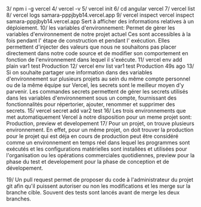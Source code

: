 
3/ npm i -g vercel
4/ vercel -v
5/ vercel init
6/ cd angular
	vercel
7/ vercel list
8/ vercel logs samara-pppjbyb14.vercel.app
9/ vercel inspect <id> vercel inspect samara-pppjbyb14.vercel.app 
	Sert à afficher des informations relatives à un déploiement.
10/ les variables d'environnement: Permet de gèrer les variables d'environnement de notre projet actuel
    Ces sont accessibles à la fois pendant l' étape de construction et pendant l' exécution. Elles permettent d'injecter des valeurs que nous ne souhaitons 
    pas placer directement dans notre code source et de modifier son comportement en fonction de l'environnement dans lequel il s'exécute.
11/ vercel env add plain
	var1
	 test
	  Production
12/ vercel env list
	 var1    test     Production          49s ago
13/ Si on souhaite partager une information dans des variables d'environnement sur plusieurs projets au sein du même compte personnel ou de la même équipe sur Vercel,
    les secrets sont le meilleur moyen d'y parvenir. 
    Les commandes secrets permettent de gérer les secrets utilisés dans les variables d'environnement sous un compte, fournissant des fonctionnalités pour répertorier, 
    ajouter, renommer et supprimer des secrets.
15/ vercel secret add var2 test
16/ Les trois environnements que met automatiquement Vercel à notre disposition pour un meme projet sont:
	Production, preview et developement
17/ Pour un projet, on trouve plusieurs environnement. En effet, pour un même projet, on doit trouver la production pour le projet qui est déja en cours de production 
    peut être considéré comme un environnement en temps réel dans lequel les programmes sont exécutés et les configurations matérielles sont installées et utilisées pour
    l'organisation ou les opérations commerciales quotidiennes,
    preview pour la phase du test et developement pour la phase de conception et de dévelopement.

19/ Un pull request permet de proposer du code à l'administrateur du projet git afin qu'il puissent autoriser ou non les modifications et les merge sur la branche cible.
 Souvent des tests sont lancés avant de merge les deux branches.
